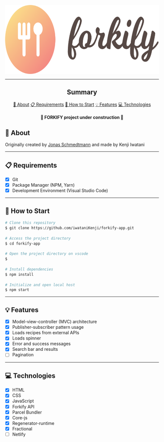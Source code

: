 <section align="center">
    <img width="688,5px" height="225px" src="./src/img/logo.png" />
</section>

---

<h2 align="center">Summary</h2>

<p align="center">
    <a href="#about">📙 About</a>
    <a href="#requirements">📋 Requirements</a>
    <a href="#start">📖 How to Start</a>
    <a href="#features">💡 Features</a>
    <a href="#technologies">💻 Technologies</a>
</p>

<h4 align="center">
   🚧 FORKIFY project under construction 🚧
</h4>

<H2 id="about">📙 About</H2>

<!-- <p>Omnifood is an AI-powered food subscription for people who want to eat healthy 365 days per year. It's tailored to the customer's personal tastes and nutritional needs, and has more than 5,000 recipes that can work with any diet as well</p> -->
<p>Originally created by <a href="https://github.com/jonasschmedtmann">Jonas Schmedtmann<a/> and made by Kenji Iwatani</p>
<!-- <p>
    <a href="https://omnifood-kenji.netlify.app/">Check website &rarr;</a>
</p> -->

---

<H2 id="requirements">📋 Requirements</H2>

- [x] Git
- [x] Package Manager (NPM, Yarn)
- [x] Development Environment (Visual Studio Code)

---

<H2 id="start">📖 How to Start</H2>

```bash
# Clone this repository
$ git clone https://github.com/iwataniKenji/forkify-app.git

# Access the project directory
$ cd forkify-app

# Open the project directory on vscode
$

# Install dependencies
$ npm install

# Initialize and open local host
$ npm start
```

---

<H2 id="features">💡 Features</H2>

- [x] Model-view-controller (MVC) architecture
- [x] Publisher-subscriber pattern usage
- [x] Loads recipes from external APIs
- [x] Loads spinner
- [x] Error and success messages
- [x] Search bar and results
- [ ] Pagination

---

<H2 id="technologies">💻 Technologies</H2>

- [x] HTML
- [x] CSS
- [x] JavaScript
- [x] Forkify API
- [x] Parcel Bundler
- [x] Core-js
- [x] Regenerator-runtime
- [x] Fractional
- [ ] Netlify
